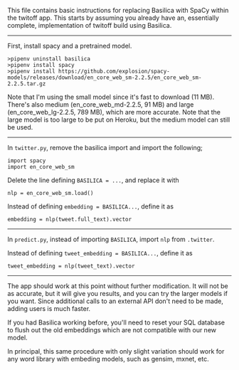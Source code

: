 This file contains basic instructions for replacing Basilica with SpaCy within the twitoff app. This starts by assuming you already have an, essentially complete, implementation of twitoff build using Basilica.

-------------------------------------

First, install spacy and a pretrained model.

```
>pipenv uninstall basilica
>pipenv install spacy
>pipenv install https://github.com/explosion/spacy-models/releases/download/en_core_web_sm-2.2.5/en_core_web_sm-2.2.5.tar.gz
```

Note that I'm using the small model since it's fast to download (11 MB). There's also medium (en_core_web_md-2.2.5, 91 MB) and large (en_core_web_lg-2.2.5, 789 MB), which are more accurate. Note that the large model is too large to be put on Heroku, but the medium model can still be used.

-------------------------------------

In `twitter.py`, remove the basilica import and import the following;

```
import spacy
import en_core_web_sm
```

Delete the line defining `BASILICA = ...`, and replace it with

```
nlp = en_core_web_sm.load()
```

Instead of defining `embedding = BASILICA...`, define it as 

```
embedding = nlp(tweet.full_text).vector
```

-------------------------------------

In `predict.py`, instead of importing `BASILICA`, import `nlp` from `.twitter`.

Instead of defining `tweet_embedding = BASILICA...`, define it as

```
tweet_embedding = nlp(tweet_text).vector
```

-------------------------------------

The app should work at this point without further modification. It will not be as accurate, but it will give you results, and you can try the larger models if you want. Since additional calls to an external API don't need to be made, adding users is much faster.

If you had Basilica working before, you'll need to reset your SQL database to flush out the old embeddings which are not compatible with our new model.

In principal, this same procedure with only slight variation should work for any word library with embeding models, such as gensim, mxnet, etc.
